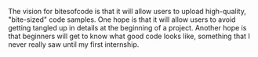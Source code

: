 The vision for bitesofcode is that it will allow users to upload high-quality, "bite-sized" code samples. 
One hope is that it will allow users to avoid getting tangled up in details at the beginning of a project. 
Another hope is that beginners will get to know what good code looks like, something that I never really saw 
until my first internship.
